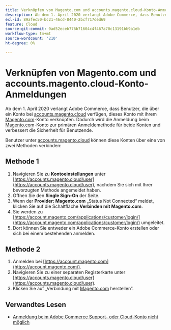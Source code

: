 ```yaml
---
title: Verknüpfen von Magento.com und accounts.magento.cloud-Konto-Anmeldungen
description: Ab dem 1. April 2020 verlangt Adobe Commerce, dass Benutzer, die über ein Konto unter [accounts.magento.cloud](https://accounts.magento.cloud/) verfügen, dieses Konto mit ihrem [Magento.com](https://account.magento.com/customer/account/login/)-Konto verknüpfen. Dadurch wird die Anmeldung am [Magento.com](https://account.magento.com/customer/account/login/)-Konto zur primären Anmeldemethode für beide Konten und verbessert die Sicherheit für Benutzende.
exl-id: 89afec50-bc21-46cd-8440-2bcf717ded69
feature: Cloud
source-git-commit: 0ad52eceb776b71604c4f467a70c13191bb9a1eb
workflow-type: tm+mt
source-wordcount: '210'
ht-degree: 0%

---
```


# Verknüpfen von Magento.com und accounts.magento.cloud-Konto-Anmeldungen

Ab dem 1. April 2020 verlangt Adobe Commerce, dass Benutzer, die über ein Konto bei [accounts.magento.cloud](https://accounts.magento.cloud/) verfügen, dieses Konto mit ihrem [Magento.com](https://account.magento.com/customer/account/login/)-Konto verknüpfen. Dadurch wird die Anmeldung beim [Magento.com](https://account.magento.com/customer/account/login/)-Konto zur primären Anmeldemethode für beide Konten und verbessert die Sicherheit für Benutzende.

Benutzer unter [accounts.magento.cloud](https://accounts.magento.cloud/) können diese Konten über eine von zwei Methoden verbinden:

## Methode 1

1. Navigieren Sie zu **Kontoeinstellungen** unter [https://accounts.magento.cloud/user](https://accounts.magento.cloud/user), nachdem Sie sich mit Ihrer bevorzugten Methode angemeldet haben.
1. Öffnen Sie den **Single Sign-On** der Seite.
1. Wenn der **Provider: Magento.com** „Status Not Connected“ meldet, klicken Sie auf die Schaltfläche **Verbinden mit Magento.com**.
1. Sie werden zu [https://account.magento.com/applications/customer/login/](https://account.magento.com/applications/customer/login/) umgeleitet.
1. Dort können Sie entweder ein Adobe Commerce-Konto erstellen oder sich bei einem bestehenden anmelden.

## Methode 2

1. Anmelden bei [https://account.magento.com](https://account.magento.com/).
1. Navigieren Sie zu einer separaten Registerkarte unter [https://accounts.magento.cloud/user](https://accounts.magento.cloud/user).
1. Klicken Sie auf „Verbindung mit [Magento.com](https://account.magento.com/customer/account/login/) herstellen“.

## Verwandtes Lesen

* [Anmeldung beim Adobe Commerce Support- oder Cloud-Konto nicht möglich](/help/troubleshooting/miscellaneous/unable-to-log-in-to-support-or-cloud-project.md)

